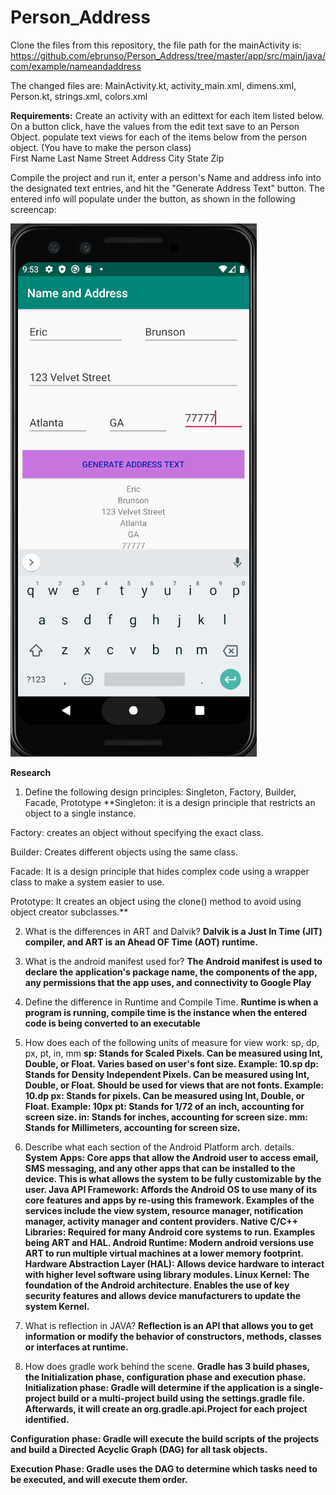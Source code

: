 # Person_Address
Clone the files from this repository, the file path for the mainActivity is:
https://github.com/ebrunso/Person_Address/tree/master/app/src/main/java/com/example/nameandaddress

The changed files are: MainActivity.kt, activity_main.xml, dimens.xml, Person.kt, strings.xml, colors.xml


**Requirements:**
	Create an activity with an edittext for each item listed below.  On a button click, have the values from the edit text save to an Person Object. populate text views for each of the items below from the person object. (You have to make the person class)  
	First Name
	Last Name
	Street Address
	City
	State
	Zip

Compile the project and run it, enter a person's Name and address info into the designated text entries, and hit the "Generate Address Text" button. The entered info will populate under the button, as shown in the following screencap:

![Person Address Screencap](https://raw.githubusercontent.com/ebrunso/Person_Address/master/app/src/main/java/com/example/nameandaddress/Person%20address%20emulator.png)

**Research**

1. Define the following design principles: Singleton, Factory, Builder, Facade, Prototype
**Singleton: it is a design principle that restricts an object to a single instance. 

Factory: creates an object without specifying the exact class.

Builder: Creates different objects using the same class.

Facade: It is a design principle that hides complex code using a wrapper class to make a system easier to use.

Prototype: It creates an object using the clone() method to avoid using object creator subclasses.**


2. What is the differences in ART and Dalvik? 
**Dalvik is a Just In Time (JIT) compiler, and ART is an Ahead OF Time (AOT) runtime.**


3. What is the android manifest used for?
**The Android manifest is used to declare the application's package name, the components of the app, any permissions that the app uses, and connectivity to Google Play**


4. Define the difference in Runtime and Compile Time.
**Runtime is when a program is running, compile time is the instance when the entered code is being converted to an executable**


5. How does each of the following units of measure for view work: sp, dp, px, pt, in, mm
**sp: Stands for Scaled Pixels. Can be measured using Int, Double, or Float. Varies based on user's font size. Example: 10.sp
dp: Stands for Density Independent Pixels. Can be measured using Int, Double, or Float. Should be used for views that are not fonts. Example: 10.dp
px: Stands for pixels. Can be measured using Int, Double, or Float. Example: 10px
pt: Stands for 1/72 of an inch, accounting for screen size.
in: Stands for inches, accounting for screen size.
mm: Stands for Millimeters, accounting for screen size.**

6. Describe what each section of the Android Platform arch. details.
**System Apps: Core apps that allow the Android user to access email, SMS messaging, and any other apps that can be installed to the device. This is what allows the system to be fully customizable by the user.
Java API Framework: Affords the Android OS to use many of its core features and apps by re-using this framework. Examples of the services include the view system, resource manager, notification manager, activity manager and content providers.
Native C/C++ Libraries: Required for many Android core systems to run. Examples being ART and HAL.
Android Runtime: Modern android versions use ART to run multiple virtual machines at a lower memory footprint.
Hardware Abstraction Layer (HAL): Allows device hardware to interact with higher level software using library modules.
Linux Kernel: The foundation of the Android architecture. Enables the use of key security features and allows device manufacturers to update the system Kernel.**


7. What is reflection in JAVA?
**Reflection is an API that allows you to get information or modify the behavior of constructors, methods, classes or interfaces at runtime.**

8.  How does gradle work behind the scene.
**Gradle has 3 build phases, the Initialization phase, configuration phase and execution phase.
Initialization phase: Gradle will determine if the application is a single-project build or a multi-project build using the settings.gradle file. Afterwards, it will create an org.gradle.api.Project for each project identified.**

**Configuration phase: Gradle will execute the build scripts of the projects and build a Directed Acyclic Graph (DAG) for all task objects.** 

**Execution Phase: Gradle uses the DAG to determine which tasks need to be executed, and will execute them order.**
